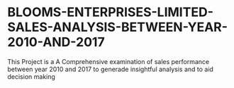 # BLOOMS-ENTERPRISES-LIMITED-SALES-ANALYSIS-BETWEEN-YEAR-2010-AND-2017
This Project is a A Comprehensive examination of sales performance between year 2010 and 2017 to generade insightful analysis and to aid decision making
